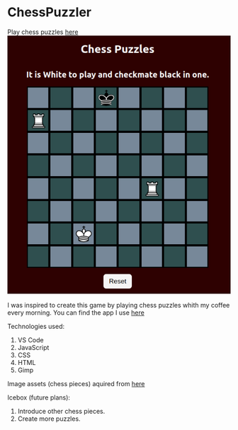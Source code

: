 # ChessPuzzler
Play chess puzzles [here](https://js-chess-puzzles.netlify.app/)
![Puzzle Screenshot](./assets/ChessPuzzle.png)


I was inspired to create this game by playing chess puzzles whith my coffee every morning.  You can find the app I use [here](https://play.google.com/store/apps/details?id=net.lrstudios.android.chess_problems)


Technologies used:
1. VS Code
2. JavaScript
3. CSS
4. HTML
5. Gimp


Image assets (chess pieces) aquired from [here](https://commons.wikimedia.org/wiki/Category:PNG_chess_pieces/Standard_transparent)

Icebox (future plans):
1. Introduce other chess pieces.
2. Create more puzzles.